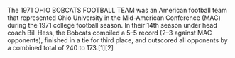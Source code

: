 The 1971 OHIO BOBCATS FOOTBALL TEAM was an American football team that represented Ohio University in the Mid-American Conference (MAC) during the 1971 college football season. In their 14th season under head coach Bill Hess, the Bobcats compiled a 5–5 record (2–3 against MAC opponents), finished in a tie for third place, and outscored all opponents by a combined total of 240 to 173.[1][2]
